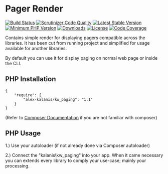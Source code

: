 Pager Render
================

[![Build Status](https://app.travis-ci.com/alex-kalanis/kw_paging.svg?branch=master)](https://app.travis-ci.com/github/alex-kalanis/kw_paging)
[![Scrutinizer Code Quality](https://scrutinizer-ci.com/g/alex-kalanis/kw_paging/badges/quality-score.png?b=master)](https://scrutinizer-ci.com/g/alex-kalanis/kw_paging/?branch=master)
[![Latest Stable Version](https://poser.pugx.org/alex-kalanis/kw_paging/v/stable.svg?v=1)](https://packagist.org/packages/alex-kalanis/kw_paging)
[![Minimum PHP Version](https://img.shields.io/badge/php-%3E%3D%207.3-8892BF.svg)](https://php.net/)
[![Downloads](https://img.shields.io/packagist/dt/alex-kalanis/kw_paging.svg?v1)](https://packagist.org/packages/alex-kalanis/kw_paging)
[![License](https://poser.pugx.org/alex-kalanis/kw_paging/license.svg?v=1)](https://packagist.org/packages/alex-kalanis/kw_paging)
[![Code Coverage](https://scrutinizer-ci.com/g/alex-kalanis/kw_paging/badges/coverage.png?b=master&v=1)](https://scrutinizer-ci.com/g/alex-kalanis/kw_paging/?branch=master)

Contains simple render for displaying pagers compatible across the libraries.
It has been cut from running project and simplified for usage available for another
libraries.

By default you can use it for display paging on normal web page or inside the CLI.

## PHP Installation

```
{
    "require": {
        "alex-kalanis/kw_paging": "1.1"
    }
}
```

(Refer to [Composer Documentation](https://github.com/composer/composer/blob/master/doc/00-intro.md#introduction) if you are not
familiar with composer)


## PHP Usage

1.) Use your autoloader (if not already done via Composer autoloader)

2.) Connect the "kalanis\kw_paging" into your app. When it came necessary
you can extends every library to comply your use-case; mainly your processing.
